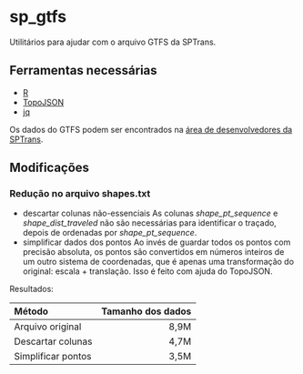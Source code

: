 # sp_gtfs

Utilitários para ajudar com o arquivo GTFS da SPTrans.

## Ferramentas necessárias

* [R](http://www.r-project.org/)
* [TopoJSON](https://github.com/mbostock/topojson/wiki)
* [jq](http://stedolan.github.io/jq/)

Os dados do GTFS podem ser encontrados na [área de desenvolvedores da SPTrans](http://sptrans.com.br/desenvolvedores/).

## Modificações

### Redução no arquivo shapes.txt

* descartar colunas não-essenciais
    As colunas *shape_pt_sequence* e *shape_dist_traveled* não são necessárias para identificar o traçado, depois de ordenadas por *shape_pt_sequence*.
* simplificar dados dos pontos
    Ao invés de guardar todos os pontos com precisão absoluta, os pontos são convertidos em números inteiros de um outro sistema de coordenadas, que é apenas uma transformação do original: escala + translação. Isso é feito com ajuda do TopoJSON.

Resultados:

| Método | Tamanho dos dados |
|:------ | -----------------:|
| Arquivo original |    8,9M |
| Descartar colunas |   4,7M |
| Simplificar pontos |  3,5M |

